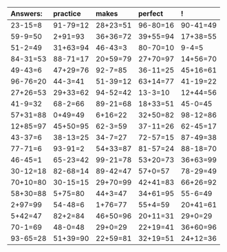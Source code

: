 | Answers: | practice | makes | perfect | ! |
| :--- | :--- | :--- | :--- | :--- |
| 23-15=8 | 91-79=12 | 28+23=51 | 96-80=16 | 90-41=49 | 
| 59-9=50 | 2+91=93 | 36+36=72 | 39+55=94 | 17+38=55 | 
| 51-2=49 | 31+63=94 | 46-43=3 | 80-70=10 | 9-4=5 | 
| 84-31=53 | 88-71=17 | 20+59=79 | 27+70=97 | 14+56=70 | 
| 49-43=6 | 47+29=76 | 92-7=85 | 36-11=25 | 45+16=61 | 
| 96-76=20 | 44-3=41 | 51-39=12 | 63+14=77 | 41-19=22 | 
| 27+26=53 | 29+33=62 | 94-52=42 | 13-3=10 | 12+44=56 | 
| 41-9=32 | 68-2=66 | 89-21=68 | 18+33=51 | 45-0=45 | 
| 57+31=88 | 0+49=49 | 6+16=22 | 32+50=82 | 98-12=86 | 
| 12+85=97 | 45+50=95 | 62-3=59 | 37-11=26 | 62-45=17 | 
| 43-37=6 | 38-13=25 | 34-7=27 | 72-57=15 | 87-49=38 | 
| 77-71=6 | 93-91=2 | 54+33=87 | 81-57=24 | 88-18=70 | 
| 46-45=1 | 65-23=42 | 99-21=78 | 53+20=73 | 36+63=99 | 
| 30-12=18 | 82-68=14 | 89-42=47 | 57+0=57 | 78-29=49 | 
| 70+10=80 | 30-15=15 | 29+70=99 | 42+41=83 | 66+26=92 | 
| 58+30=88 | 5+75=80 | 44+3=47 | 34+61=95 | 55-6=49 | 
| 2+97=99 | 54-48=6 | 1+76=77 | 55+4=59 | 20+41=61 | 
| 5+42=47 | 82+2=84 | 46+50=96 | 20+11=31 | 29+0=29 | 
| 70-1=69 | 48-0=48 | 29+0=29 | 22+19=41 | 36+60=96 | 
| 93-65=28 | 51+39=90 | 22+59=81 | 32+19=51 | 24+12=36 | 
